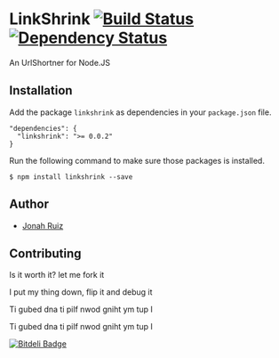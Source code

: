 # LinkShrink [![Build Status](https://travis-ci.org/jonahoffline/node-linkshrink.png)](https://travis-ci.org/jonahoffline/node-linkshrink) [![Dependency Status](https://gemnasium.com/jonahoffline/node-linkshrink.png)](https://gemnasium.com/jonahoffline/node-linkshrink)

An UrlShortner for Node.JS


## Installation

Add the package `linkshrink` as dependencies in your `package.json` file.

    "dependencies": {
      "linkshrink": ">= 0.0.2"
    }

Run the following command to make sure those packages is installed.

    $ npm install linkshrink --save


## Author
  * [Jonah Ruiz](http://www.pixelhipsters.com)

## Contributing

Is it worth it? let me fork it

I put my thing down, flip it and debug it

Ti gubed dna ti pilf nwod gniht ym tup I

Ti gubed dna ti pilf nwod gniht ym tup I

[![Bitdeli Badge](https://d2weczhvl823v0.cloudfront.net/jonahoffline/node-linkshrink/trend.png)](https://bitdeli.com/free "Bitdeli Badge")

